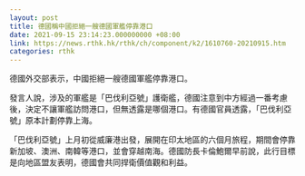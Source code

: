 ```yaml
---
layout: post
title: 德國稱中國拒絕一艘德國軍艦停靠港口
date: 2021-09-15 23:14:23.000000000 +08:00
link: https://news.rthk.hk/rthk/ch/component/k2/1610760-20210915.htm
categories: rthk
---
```


德國外交部表示，中國拒絕一艘德國軍艦停靠港口。

發言人說，涉及的軍艦是「巴伐利亞號」護衛艦，德國注意到中方經過一番考慮後，決定不讓軍艦訪問港口，但無透露是哪個港口。有德國官員透露，「巴伐利亞號」原本計劃停靠上海。

「巴伐利亞號」上月初從威廉港出發，展開在印太地區的六個月旅程，期間會停靠新加坡、澳洲、南韓等港口，並會穿越南海。德國防長卡倫鮑爾早前說，此行目標是向地區盟友表明，德國會共同捍衛價值觀和利益。
